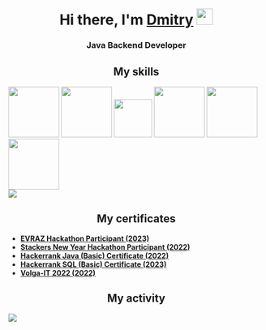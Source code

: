   <h1 align="center">Hi there, I'm <a href="#" target="_blank">Dmitry</a> 
  <img src="https://github.com/blackcater/blackcater/raw/main/images/Hi.gif" height="32"/></h1>
  <h3 align="center">Java Backend Developer</h3>
  <h2 align="center">My skills</h2>
  
<div display="inline-block">
  <img src= "https://user-images.githubusercontent.com/81825828/224803861-d9d90d3f-0ed5-46b1-aaa0-3dead9794513.png" height=100/>
  <img src = "https://user-images.githubusercontent.com/81825828/224806136-f264a89d-091a-4eb6-a1d5-79ae50bb7b2f.png" height=100/>
  <img src = "https://upload.wikimedia.org/wikipedia/commons/thumb/4/41/Hibernate_logo.svg/320px-Hibernate_logo.png" height=75/>
  <img src="https://user-images.githubusercontent.com/81825828/224809290-44efbe7f-a3c4-464a-8928-01bff618587a.png" height=100/>
  <img src="https://user-images.githubusercontent.com/81825828/224807003-88c126d5-f517-4345-a458-d719ed3b2c56.svg" height=100/>
  <img src="https://user-images.githubusercontent.com/81825828/224807936-118f4b4e-e014-46ed-9807-409db0298692.png" height=100/>
</div>
  <img src = "https://github-readme-stats.vercel.app/api/top-langs/?username=yeeeip"/>
  <h2 align="center">My certificates</h2>
<ul>
  <li><a href="https://drive.google.com/file/d/1HWC5T9syMPyDnII29PFYsqgAjMy0dKcV/view?usp=sharing"><b>EVRAZ Hackathon Participant (2023)</b></a></li>
  <li><a href="https://drive.google.com/file/d/1zGXOe9DoYDKUaCpyX84-YyQTEF3Utz7d/view?usp=sharing"><b>Stackers New Year Hackathon Participant (2022)</b></a></li>
  <li><a href="https://www.hackerrank.com/certificates/7f9dabd9650b"><b>Hackerrank Java (Basic) Certificate (2022)</b></a></li>
  <li><a href="https://www.hackerrank.com/certificates/b35c9b0de782"><b>Hackerrank SQL (Basic) Certificate (2023)</b></a></li>
  <li><a href="https://drive.google.com/file/d/1ppZiy9fw304orz9ixhfGRN1xN3y1XT55/view?usp=sharing"><b>Volga-IT 2022 (2022)</b></a></li>
</ul>
  <h2 align="center">My activity</h2>
  <img src="https://github-profile-trophy.vercel.app/?username=yeeeip&column=-1&theme=nord&no-bg=true&no-frame=true"/>
